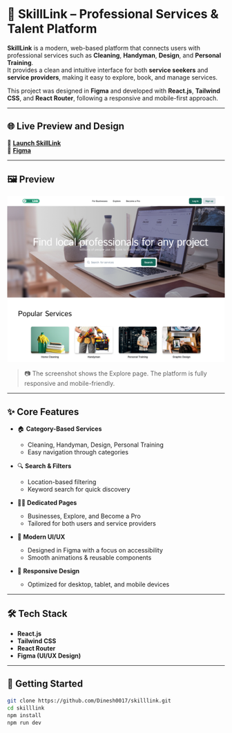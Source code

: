 # 🌟 SkillLink – Professional Services & Talent Platform  

**SkillLink** is a modern, web-based platform that connects users with professional services such as **Cleaning**, **Handyman**, **Design**, and **Personal Training**.  
It provides a clean and intuitive interface for both **service seekers** and **service providers**, making it easy to explore, book, and manage services.  

This project was designed in **Figma** and developed with **React.js**, **Tailwind CSS**, and **React Router**, following a responsive and mobile-first approach.  

---

## 🌐 Live Preview and Design

🚀 [**Launch SkillLink**](https://skill-link-iota.vercel.app/)  
🔗 [**Figma**](https://www.figma.com/design/d4XEVitT3BXA2hHmUzWEeM/skill-link?node-id=0-1&t=qk94NDujeAHAB1V2-1) 

---

## 🖼️ Preview

![Website Screenshot](https://github.com/Dinesh0017/skillLink/blob/main/skill%20link%20home%201%20page.png)

> 📷 The screenshot shows the Explore page. The platform is fully responsive and mobile-friendly.  

---

## ✨ Core Features  

- 🏠 **Category-Based Services**  
  - Cleaning, Handyman, Design, Personal Training  
  - Easy navigation through categories  

- 🔍 **Search & Filters**  
  - Location-based filtering  
  - Keyword search for quick discovery  

- 👨‍💼 **Dedicated Pages**  
  - Businesses, Explore, and Become a Pro  
  - Tailored for both users and service providers  

- 🎨 **Modern UI/UX**  
  - Designed in Figma with a focus on accessibility  
  - Smooth animations & reusable components  

- 📱 **Responsive Design**  
  - Optimized for desktop, tablet, and mobile devices  

---

## 🛠️ Tech Stack  

- **React.js**  
- **Tailwind CSS**  
- **React Router**  
- **Figma (UI/UX Design)**  

---

## 🚀 Getting Started  

```bash
git clone https://github.com/Dinesh0017/skilllink.git
cd skilllink
npm install
npm run dev


